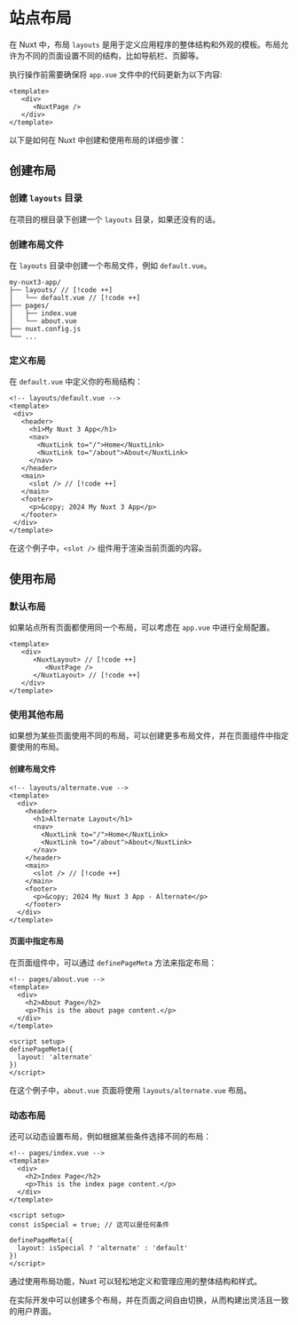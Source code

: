 # 站点布局

在 Nuxt 中，布局 `layouts` 是用于定义应用程序的整体结构和外观的模板。布局允许为不同的页面设置不同的结构，比如导航栏、页脚等。

执行操作前需要确保将 `app.vue` 文件中的代码更新为以下内容:

```vue
<template>
   <div>
      <NuxtPage />
   </div>
</template>
```

以下是如何在 Nuxt 中创建和使用布局的详细步骤：

## 创建布局

### 创建 `layouts` 目录

在项目的根目录下创建一个 `layouts` 目录，如果还没有的话。

### 创建布局文件

在 `layouts` 目录中创建一个布局文件，例如 `default.vue`。

```text
my-nuxt3-app/
├── layouts/ // [!code ++]
│   └── default.vue // [!code ++]
├── pages/
│   ├── index.vue
│   └── about.vue
├── nuxt.config.js
└── ...
```

### 定义布局

在 `default.vue` 中定义你的布局结构：

```vue
<!-- layouts/default.vue -->
<template>
 <div>
   <header>
     <h1>My Nuxt 3 App</h1>
     <nav>
       <NuxtLink to="/">Home</NuxtLink>
       <NuxtLink to="/about">About</NuxtLink>
     </nav>
   </header>
   <main>
     <slot /> // [!code ++]
   </main>
   <footer>
     <p>&copy; 2024 My Nuxt 3 App</p>
   </footer>
 </div>
</template>
```

在这个例子中，`<slot />` 组件用于渲染当前页面的内容。


## 使用布局

### 默认布局

如果站点所有页面都使用同一个布局，可以考虑在 `app.vue` 中进行全局配置。

```vue
<template>
   <div>
      <NuxtLayout> // [!code ++]
         <NuxtPage />
      </NuxtLayout> // [!code ++]
   </div>
</template>
```

### 使用其他布局

如果想为某些页面使用不同的布局，可以创建更多布局文件，并在页面组件中指定要使用的布局。

#### 创建布局文件

```vue
<!-- layouts/alternate.vue -->
<template>
  <div>
    <header>
      <h1>Alternate Layout</h1>
      <nav>
        <NuxtLink to="/">Home</NuxtLink>
        <NuxtLink to="/about">About</NuxtLink>
      </nav>
    </header>
    <main>
      <slot /> // [!code ++]
    </main>
    <footer>
      <p>&copy; 2024 My Nuxt 3 App - Alternate</p>
    </footer>
  </div>
</template>
```

#### 页面中指定布局

在页面组件中，可以通过 `definePageMeta` 方法来指定布局：

```vue
<!-- pages/about.vue -->
<template>
  <div>
    <h2>About Page</h2>
    <p>This is the about page content.</p>
  </div>
</template>

<script setup>
definePageMeta({
  layout: 'alternate'
})
</script>
```

在这个例子中，`about.vue` 页面将使用 `layouts/alternate.vue` 布局。

### 动态布局

还可以动态设置布局，例如根据某些条件选择不同的布局：

```vue
<!-- pages/index.vue -->
<template>
  <div>
    <h2>Index Page</h2>
    <p>This is the index page content.</p>
  </div>
</template>

<script setup>
const isSpecial = true; // 这可以是任何条件

definePageMeta({
  layout: isSpecial ? 'alternate' : 'default'
})
</script>
```

通过使用布局功能，Nuxt 可以轻松地定义和管理应用的整体结构和样式。

在实际开发中可以创建多个布局，并在页面之间自由切换，从而构建出灵活且一致的用户界面。